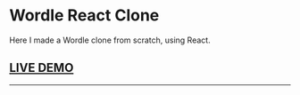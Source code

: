 # Wordle React Clone

Here I made a Wordle clone from scratch, using React.

## [LIVE DEMO](https://wordlereact.web.app/)

------------
